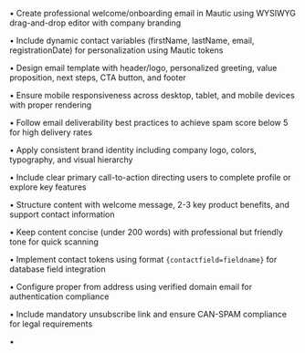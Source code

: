 • Create professional welcome/onboarding email in Mautic using WYSIWYG drag-and-drop editor with company branding

• Include dynamic contact variables (firstName, lastName, email, registrationDate) for personalization using Mautic tokens

• Design email template with header/logo, personalized greeting, value proposition, next steps, CTA button, and footer

• Ensure mobile responsiveness across desktop, tablet, and mobile devices with proper rendering

• Follow email deliverability best practices to achieve spam score below 5 for high delivery rates

• Apply consistent brand identity including company logo, colors, typography, and visual hierarchy

• Include clear primary call-to-action directing users to complete profile or explore key features

• Structure content with welcome message, 2-3 key product benefits, and support contact information

• Keep content concise (under 200 words) with professional but friendly tone for quick scanning

• Implement contact tokens using format `{contactfield=fieldname}` for database field integration

• Configure proper from address using verified domain email for authentication compliance

• Include mandatory unsubscribe link and ensure CAN-SPAM compliance for legal requirements

•